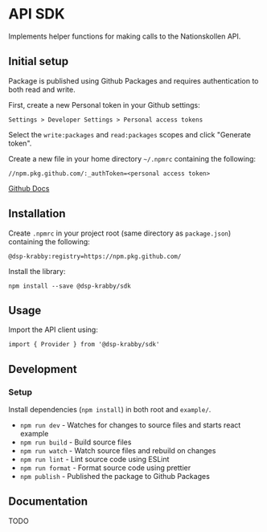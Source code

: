 # API SDK
Implements helper functions for making calls to the Nationskollen API.

## Initial setup
Package is published using Github Packages and requires authentication to both
read and write.

First, create a new Personal token in your Github settings:
```
Settings > Developer Settings > Personal access tokens
```

Select the `write:packages` and `read:packages` scopes and click "Generate
token".

Create a new file in your home directory `~/.npmrc` containing the following:
```
//npm.pkg.github.com/:_authToken=<personal access token>
```

[Github Docs](https://docs.github.com/en/packages/guides/configuring-npm-for-use-with-github-packages#authenticating-with-a-personal-access-token)

## Installation
Create `.npmrc` in your project root (same directory as `package.json`)
containing the following:
```
@dsp-krabby:registry=https://npm.pkg.github.com/
```

Install the library:
```
npm install --save @dsp-krabby/sdk
```

## Usage
Import the API client using:

```
import { Provider } from '@dsp-krabby/sdk'
```

## Development
### Setup
Install dependencies (`npm install`) in both root and `example/`.

* `npm run dev` - Watches for changes to source files and starts react example
* `npm run build` - Build source files
* `npm run watch` - Watch source files and rebuild on changes
* `npm run lint` - Lint source code using ESLint
* `npm run format` - Format source code using prettier
* `npm publish` - Published the package to Github Packages

## Documentation
TODO
